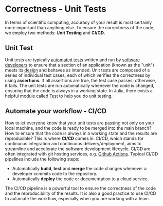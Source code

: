 # Correctness - Unit Tests

In terms of scientific computing, accuracy of your result is most certainly more important than anything else. To ensure the correctness of the code, we employ two methods: **Unit Testing** and **CI/CD**.

## Unit Test
Unit tests are typically [automated tests](https://en.wikipedia.org/wiki/Automated_test) written and run by [software developers](https://en.wikipedia.org/wiki/Software_developer) to ensure that a section of an application (known as the "unit") meets its [design](https://en.wikipedia.org/wiki/Software_design) and behaves as intended.
Unit tests are composed of a series of individual test cases, each of which verifies the correctness by using **assertions**. If all assertions are true, the test case passes; otherwise, it fails. The unit tests are run automatically whenever the code is changed, ensuring that the code is always in a working state.
In Julia, there exists a helpful module called [Test](https://docs.julialang.org/en/v1/stdlib/Test/) to help you do unit testing.

## Automate your workflow - CI/CD
How to let everyone know that your unit tests are passing not only on your local machine, and the code is ready to be merged into the main branch? How to ensure that the code is always in a working state and the results are reproducible? This is where **CI/CD** comes in.
CI/CD, which stands for continuous integration and continuous delivery/deployment, aims to streamline and accelerate the software development lifecycle.
CI/CD are often integrated with git hosting services, e.g. [Github Actions](https://docs.github.com/en/actions). Typical CI/CD pipelines include the following steps:

- Automatically **build**, **test** and **merge** the code changes whenever a developer commits code to the repository.
- Automatically **deploy** the code or documentation to a cloud service.

The CI/CD pipeline is a powerful tool to ensure the correctness of the code and the reproducibility of the results. It is also a good practice to use CI/CD to automate the workflow, especially when you are working with a team.